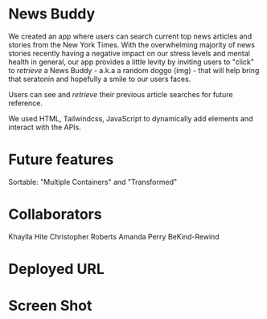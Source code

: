 # News Buddy

We created an app where users can search current top news articles and stories from the New York Times. With the overwhelming majority of news stories recently having a negative impact on our stress levels and mental health in general, our app provides a little levity by inviting users to "click" to *retrieve* a News Buddy - a.k.a a random doggo (img) - that will help bring that seratonin and hopefully a smile to our users faces.

Users can see and *retrieve* their previous article searches for future reference. 

We used HTML, Tailwindcss, JavaScript to dynamically add elements and interact with the APIs. 

# Future features

Sortable: "Multiple Containers" and "Transformed"

# Collaborators
Khaylla Hite
Christopher Roberts
Amanda Perry BeKind-Rewind

# Deployed URL


# Screen Shot


